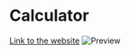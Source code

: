 # Calculator

[Link to the website](https://rohits-calculator.netlify.app/)
![Preview](iamges/preview.jpg)
